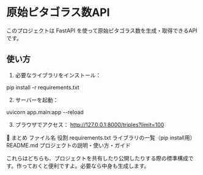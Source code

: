# 原始ピタゴラス数API

このプロジェクトは FastAPI を使って原始ピタゴラス数を生成・取得できるAPIです。

## 使い方

1. 必要なライブラリをインストール：

pip install -r requirements.txt


2. サーバーを起動：

uvicorn app.main:app --reload


3. ブラウザでアクセス：
http://127.0.0.1:8000/triples?limit=100

🔁 まとめ
ファイル名	役割
requirements.txt	ライブラリの一覧（pip install用）
README.md	プロジェクトの説明・使い方・ガイド

これらはどちらも、プロジェクトを共有したり公開したりする際の標準構成です。作っておくと便利ですよ。必要なら中身も生成します。